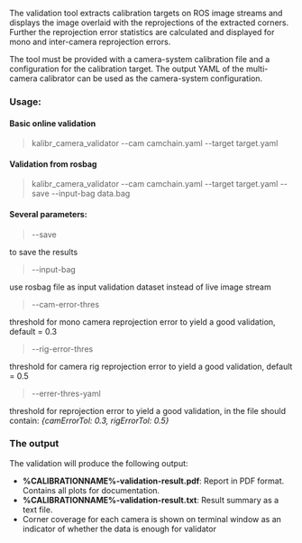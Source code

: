 The validation tool extracts calibration targets on ROS image streams and displays the image overlaid with the reprojections of the extracted corners. Further the reprojection error statistics are calculated and displayed for mono and inter-camera reprojection errors.

The tool must be provided with a camera-system calibration file and a configuration for the calibration target. The output YAML of the multi-camera calibrator can be used as the camera-system configuration.

### Usage:

#### Basic online validation

> kalibr_camera_validator --cam camchain.yaml --target target.yaml

#### Validation from rosbag

> kalibr_camera_validator --cam camchain.yaml --target target.yaml --save --input-bag data.bag

#### Several parameters:

> --save

to save the results

> --input-bag

use rosbag file as input validation dataset instead of live image stream

> --cam-error-thres

threshold for mono camera reprojection error to yield a good validation, default = 0.3

> --rig-error-thres

threshold for camera rig reprojection error to yield a good validation, default = 0.5

> --errer-thres-yaml

threshold for reprojection error to yield a good validation, in the file should contain: *{camErrorTol: 0.3, rigErrorTol: 0.5}*

### The output

The validation will produce the following output:

- **%CALIBRATIONNAME%-validation-result.pdf**: Report in PDF format. Contains all plots for documentation.
- **%CALIBRATIONNAME%-validation-result.txt**: Result summary as a text file.
- Corner coverage for each camera is shown on terminal window as an indicator of whether the data is enough for validator